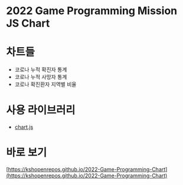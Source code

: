 # 2022 Game Programming Mission JS Chart

# 차트들
* 코로나 누적 확진자 통계
* 코로나 누적 사망자 통계
* 코로나 확진환자 지역별 비율

# 사용 라이브러리
* [chart.js](https://www.chartjs.org/)

# 바로 보기
[https://kshopenrepos.github.io/2022-Game-Programming-Chart](https://kshopenrepos.github.io/2022-Game-Programming-Chart)
